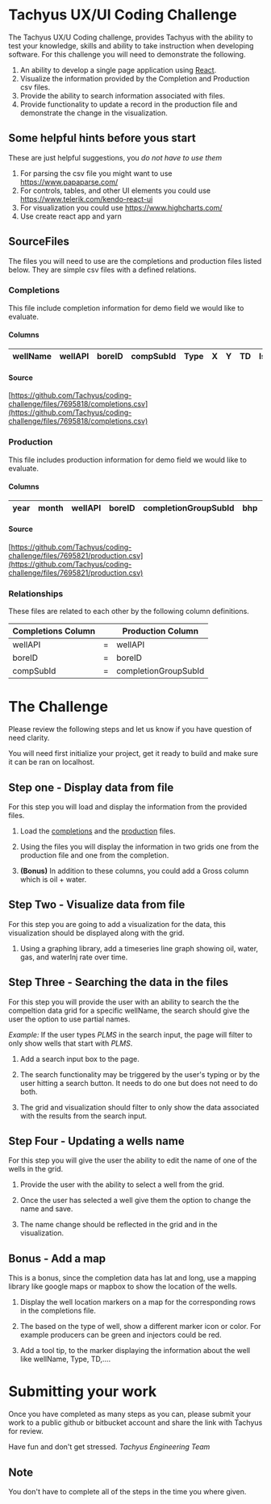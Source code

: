 # Tachyus UX/UI Coding Challenge
The Tachyus UX/U Coding challenge, provides Tachyus with the ability to test your knowledge, skills and ability to take instruction when developing software. For this challenge you will need to demonstrate the following.

1. An ability to develop a single page application using [React](https://reactjs.org/).
2. Visualize the information provided by the Completion and Production csv files.  
3. Provide the ability to search information associated with files.
4. Provide functionality to update a record in the production file and demonstrate the change in the visualization.



## Some helpful hints before yous start
These are just helpful suggestions, you _do not have to use them_

1. For parsing the csv file you might want to use https://www.papaparse.com/
2. For controls, tables, and other UI elements you could use https://www.telerik.com/kendo-react-ui
3. For visualization you could use https://www.highcharts.com/
4. Use create react app and yarn


## SourceFiles
The files you will need to use are the completions and production files listed below. They are simple csv files with a defined relations.


### Completions
This file include completion information for demo field we would like to evaluate. 

#### Columns
|wellName|wellAPI|boreID|compSubId|Type|X|Y|TD|IsHorizontal|reservoir|faultBlock|compartment|maxBHP|long|lat|
|--------|-------|------|---------|----|-|-|--|------------|---------|----------|-----------|------|----|---|

#### Source
[https://github.com/Tachyus/coding-challenge/files/7695818/completions.csv](https://github.com/Tachyus/coding-challenge/files/7695818/completions.csv)


### Production
This file includes production information for demo field we would like to evaluate. 

#### Columns
|year|month|wellAPI|boreID|completionGroupSubId|bhp|oil|water|gas|waterInj|compl|flowDays|pressure|status|
|----|-----|-------|------|--------------------|---|---|-----|---|--------|-----|--------|--------|------|


#### Source
[https://github.com/Tachyus/coding-challenge/files/7695821/production.csv](https://github.com/Tachyus/coding-challenge/files/7695821/production.csv)

### Relationships
These files are related to each other by the following column definitions.

|Completions Column|   |Production Column   |
|------------------|---|--------------------|
|wellAPI           | = |wellAPI             |
|boreID            | = |boreID              |
|compSubId         | = |completionGroupSubId|

# The Challenge
Please review the following steps and let us know if you have question of need clarity.

You will need first initialize your project, get it ready to build and make sure it can be ran on localhost. 

## Step one - Display data from file
For this step you will load and display the information from the provided files.

1. Load the [completions](https://github.com/Tachyus/coding-challenge/files/7695818/completions.csv) and the [production](https://github.com/Tachyus/coding-challenge/files/7695821/production.csv) files.

2. Using the files you will display the information in two grids one from the production file and one from the completion.

3. **(Bonus)** In addition to these columns, you could add a Gross column which is oil + water.

## Step Two - Visualize data from file
For this step you are going to add a visualization for the data, this visualization should be displayed along with the grid. 

1. Using a graphing library, add a timeseries line graph showing oil, water, gas, and waterInj rate over time.

## Step Three - Searching the data in the files
For this step you will provide the user with an ability to search the the compeltion data grid for a specific wellName, the search should give the user the option to use partial names. 

*Example:* If the user types _PLMS_ in the search input, the page will filter to only show wells that start with _PLMS_.

1. Add a search input box to the page. 

2. The search functionality may be triggered by the user's typing or by the user hitting a search button. It needs to do one but does not need to do both. 

3. The grid and visualization should filter to only show the data associated with the results from the search input.

## Step Four - Updating a wells name
For this step you will give the user the ability to edit the name of one of the wells in the grid. 

1. Provide the user with the ability to select a well from the grid.

2. Once the user has selected a well give them the option to change the name and save.

3. The name change should be reflected in the grid and in the visualization. 

## Bonus - Add a map
This is a bonus, since the completion data has lat and long, use a mapping library like google maps or mapbox to show the location of the wells.

1. Display the well location markers on a map for the corresponding rows in the completions file. 

2. The based on the type of well, show a different marker icon or color. For example producers can be green and injectors could be red. 

3. Add a tool tip, to the marker displaying the information about the well like wellName, Type, TD,....


# Submitting your work
Once you have completed as many steps as you can, please submit your work to a public github or bitbucket account and share the link with Tachyus for review. 

Have fun and don't get stressed. 
*Tachyus Engineering Team*

## Note
You don't have to complete all of the steps in the time you where given.
